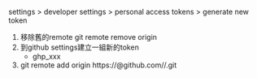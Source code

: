settings 
\> developer settings 
\> personal access tokens 
\> generate new token

1. 移除舊的remote
	  git remote remove origin
2. 到github settings建立一組新的token
	* ghp_xxx
3. git remote add origin https://<TOKEN>@github.com/<USERNAME>/<REPO>.git